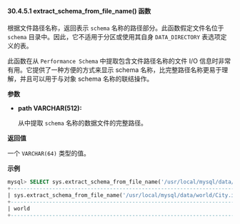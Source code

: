 #### 30.4.5.1 extract_schema_from_file_name() 函数

根据文件路径名称，返回表示 `schema` 名称的路径部分。此函数假定文件名位于 `schema` 目录中。因此，它不适用于分区或使用其自身 `DATA_DIRECTORY` 表选项定义的表。

此函数在从 `Performance Schema` 中提取包含文件路径名称的文件 I/O 信息时非常有用。它提供了一种方便的方式来显示 schema 名称，比完整路径名称更易于理解，并且可以用于与对象 schema 名称的联结操作。

**参数**

- **path VARCHAR(512):**  

  从中提取 `schema` 名称的数据文件的完整路径。

**返回值**

一个 `VARCHAR(64)` 类型的值。

**示例**

```sql
mysql> SELECT sys.extract_schema_from_file_name('/usr/local/mysql/data/world/City.ibd');
+---------------------------------------------------------------------------+
| sys.extract_schema_from_file_name('/usr/local/mysql/data/world/City.ibd') |
+---------------------------------------------------------------------------+
| world                                                                     |
+---------------------------------------------------------------------------+
```

